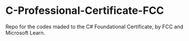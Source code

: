 # C-Professional-Certificate-FCC
Repo for the codes maded to the C# Foundational Certificate, by FCC and Microsoft Learn.
